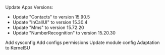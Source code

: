 Update Apps Versions:
-  Update "Contacts" to version 15.90.5
-  Update "InCallUI" to version 15.30.4
-  Update "Mms" to version 15.72.20
-  Update "NumberRecognition" to version 15.20.30

Add sysconfig
Add configs permissions
Update module config
Adaptation to KernelSU
